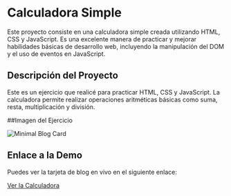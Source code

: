 # Calculadora Simple

Este proyecto consiste en una calculadora simple creada utilizando HTML, CSS y JavaScript. Es una excelente manera de practicar y mejorar habilidades básicas de desarrollo web, incluyendo la manipulación del DOM y el uso de eventos en JavaScript.

## Descripción del Proyecto

Este es un ejercicio que realicé para practicar HTML, CSS y JavaScript. La calculadora permite realizar operaciones aritméticas básicas como suma, resta, multiplicación y división.

##Imagen del Ejercicio

![Minimal Blog Card ]()

## Enlace a la Demo

Puedes ver la tarjeta de blog en vivo en el siguiente enlace:

[Ver la Calculadora]()
